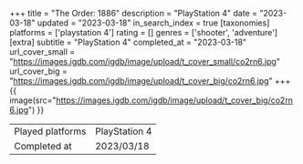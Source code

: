 +++
title = "The Order: 1886"
description = "PlayStation 4"
date = "2023-03-18"
updated = "2023-03-18"
in_search_index = true
[taxonomies]
platforms = ['playstation 4']
rating = []
genres = ['shooter', 'adventure']
[extra]
subtitle = "PlayStation 4"
completed_at = "2023-03-18"
url_cover_small = "https://images.igdb.com/igdb/image/upload/t_cover_small/co2rn6.jpg"
url_cover_big = "https://images.igdb.com/igdb/image/upload/t_cover_big/co2rn6.jpg"
+++
{{ image(src="https://images.igdb.com/igdb/image/upload/t_cover_big/co2rn6.jpg") }}

|              |            |
| ------------ | ---------- |
| Played platforms    | PlayStation 4 |
| Completed at | 2023/03/18 |

